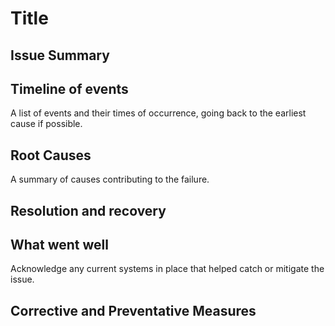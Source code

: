 # Title

## Issue Summary

## Timeline of events
A list of events and their times of occurrence, going back to the earliest cause if possible.

## Root Causes
A summary of causes contributing to the failure.

## Resolution and recovery

## What went well
Acknowledge any current systems in place that helped catch or mitigate the issue.

## Corrective and Preventative Measures

